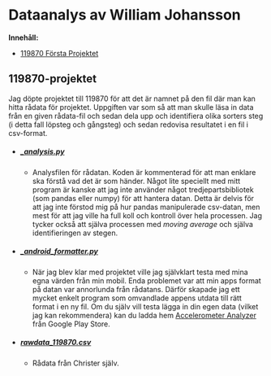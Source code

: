 # Dataanalys av William Johansson

**Innehåll:**
  - [119870 Första Projektet](https://github.com/abbindustrigymnasium/ai-dataanalys-abbwiljoh/tree/main/Data-Analys/119870 "Det första och enda projektet jag hann klart med.")

## 119870-projektet
Jag döpte projektet till 119870 för att det är namnet på den fil där man kan hitta rådata för projektet. Uppgiften var som så att man skulle läsa in data från en given rådata-fil och sedan dela upp och identifiera olika sorters steg (i detta fall löpsteg och gångsteg) och sedan redovisa resultatet i en fil i csv-format.

- ##### *[_analysis.py](https://github.com/abbindustrigymnasium/ai-dataanalys-abbwiljoh/blob/main/Data-Analys/119870/119870_analysis.py "Själva Analys-filen")*
  - Analysfilen för rådatan. Koden är kommenterad för att man enklare ska förstå vad det är som händer. Något lite speciellt med mitt program är kanske att jag inte använder något tredjepartsbibliotek (som pandas eller numpy) för att hantera datan. Detta är delvis för att jag inte förstod mig på hur pandas manipulerade csv-datan, men mest för att jag ville ha full koll och kontroll över hela processen. Jag tycker också att själva processen med *moving average* och själva identifieringen av stegen. 


- ##### *[_android_formatter.py](https://github.com/abbindustrigymnasium/ai-dataanalys-abbwiljoh/blob/main/Data-Analys/119870/119870_android_formatter.py "Formaterare")*
  - När jag blev klar med projektet ville jag självklart testa med mina egna värden från min mobil. Enda problemet var att min apps format på datan var annorlunda från rådatans. Därför skapade jag ett mycket enkelt program som omvandlade appens utdata till rätt format i en ny fil. Om du själv vill testa lägga in din egen data (vilket jag kan rekommendera) kan du ladda hem [Accelerometer Analyzer](https://play.google.com/store/apps/details?id=com.lul.accelerometer "Accelerometer-appen jag använt") från Google Play Store.

- ##### *[rawdata_119870.csv](https://github.com/abbindustrigymnasium/ai-dataanalys-abbwiljoh/blob/main/Data-Analys/119870/rawdata119870.csv "Rådata")*
  - Rådata från Christer själv.
